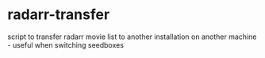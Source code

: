 # radarr-transfer
script to transfer radarr movie list to another installation on another machine - useful when switching seedboxes
